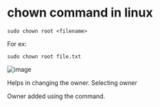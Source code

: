 # chown command in linux

``sudo chown root <filename>``


For ex: 

`sudo chown root file.txt`


![image](https://github.com/TauqeerAhmad5201/chown/assets/68806440/6464a902-2ab0-47a3-9dff-1bf1cf834057)

Helps in changing the owner. Selecting owner 

Owner added using the command.
